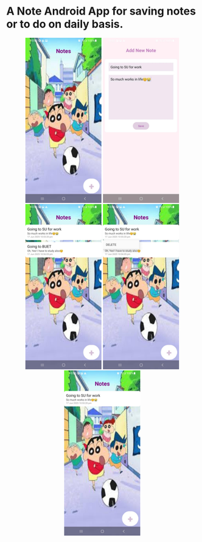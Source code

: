 # A Note Android App for saving notes or to do on daily basis.
<p align="center">
<img width="200" src="https://github.com/TasniaKheya/Note_App/blob/main/app/c491ac83-4b9c-4ddd-929a-f8a40e10c4e6.jpeg" />
<img width="200" src="https://github.com/TasniaKheya/Note_App/blob/main/app/e7017c2a-ccaa-49c5-9ca9-4ee8faf97368.jpeg" />
<img width="200" src="https://github.com/TasniaKheya/Note_App/blob/main/app/762a82c5-24e9-4a89-9938-3e35c4911297.jpeg" />
<img width="200" src="https://github.com/TasniaKheya/Note_App/blob/main/app/a1590216-5c05-4bed-9914-686923158d6d.jpeg" />
<img width="200" src="https://github.com/TasniaKheya/Note_App/blob/main/app/a3c3689e-5ff9-4c0e-bb8b-7dcdf1fc9254.jpeg" />
</p>
